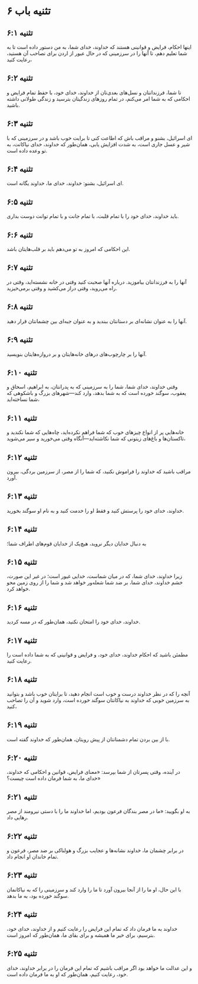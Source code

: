 # تثنیه باب ۶

## تثنیه ۶:۱

اینها احکام، فرایض و قوانینی هستند که خداوند، خدای شما، به من دستور داده است تا به شما تعلیم دهم، تا آنها را در سرزمینی که در حال عبور از اردن برای تصاحب آن هستید، رعایت کنید،

## تثنیه ۶:۲

تا شما، فرزندانتان و نسل‌های بعدی‌تان از خداوند، خدای خود، با حفظ تمام فرایض و احکامی که به شما امر می‌کنم، در تمام روزهای زندگیتان بترسید و زندگی طولانی داشته باشید.

## تثنیه ۶:۳

ای اسرائیل، بشنو و مراقب باش که اطاعت کنی تا برایت خوب باشد و در سرزمینی که با شیر و عسل جاری است، به شدت افزایش یابی، همان‌طور که خداوند، خدای نیاکانت، به تو وعده داده است.

## تثنیه ۶:۴

ای اسرائیل، بشنو: خداوند، خدای ما، خداوند یگانه است.

## تثنیه ۶:۵

باید خداوند، خدای خود را با تمام قلبت، با تمام جانت و با تمام توانت دوست بداری.

## تثنیه ۶:۶

این احکامی که امروز به تو می‌دهم باید بر قلب‌هایتان باشد.

## تثنیه ۶:۷

آنها را به فرزندانتان بیاموزید. درباره آنها صحبت کنید وقتی در خانه نشسته‌اید، وقتی در راه می‌روید، وقتی دراز می‌کشید و وقتی برمی‌خیزید.

## تثنیه ۶:۸

آنها را به عنوان نشانه‌ای بر دستانتان ببندید و به عنوان جبه‌ای بین چشمانتان قرار دهید.

## تثنیه ۶:۹

آنها را بر چارچوب‌های درهای خانه‌هایتان و بر دروازه‌هایتان بنویسید.

## تثنیه ۶:۱۰

وقتی خداوند، خدای شما، شما را به سرزمینی که به پدرانتان، به ابراهیم، اسحاق و یعقوب، سوگند خورده است که به شما بدهد، وارد کند—شهرهای بزرگ و باشکوهی که شما نساخته‌اید،

## تثنیه ۶:۱۱

خانه‌هایی پر از انواع چیزهای خوب که شما فراهم نکرده‌اید، چاه‌هایی که شما نکندید و تاکستان‌ها و باغ‌های زیتونی که شما نکاشته‌اید—آنگاه وقتی می‌خورید و سیر می‌شوید،

## تثنیه ۶:۱۲

مراقب باشید که خداوند را فراموش نکنید، که شما را از مصر، از سرزمین بردگی، بیرون آورد.

## تثنیه ۶:۱۳

خداوند، خدای خود را پرستش کنید و فقط او را خدمت کنید و به نام او سوگند بخورید.

## تثنیه ۶:۱۴

به دنبال خدایان دیگر نروید، هیچ‌یک از خدایان قوم‌های اطراف شما؛

## تثنیه ۶:۱۵

زیرا خداوند، خدای شما، که در میان شماست، خدایی غیور است؛ در غیر این صورت، خشم خداوند، خدای شما، بر ضد شما شعله‌ور خواهد شد و شما را از روی زمین محو خواهد کرد.

## تثنیه ۶:۱۶

خداوند، خدای خود را امتحان نکنید، همان‌طور که در مسه کردید.

## تثنیه ۶:۱۷

مطمئن باشید که احکام خداوند، خدای خود، و فرایض و قوانینی که به شما داده است را رعایت کنید.

## تثنیه ۶:۱۸

آنچه را که در نظر خداوند درست و خوب است انجام دهید، تا برایتان خوب باشد و بتوانید به سرزمین خوبی که خداوند به نیاکانتان سوگند خورده است، وارد شوید و آن را تصاحب کنید،

## تثنیه ۶:۱۹

با از بین بردن تمام دشمنانتان از پیش رویتان، همان‌طور که خداوند گفته است.

## تثنیه ۶:۲۰

در آینده، وقتی پسرتان از شما بپرسد: «معنای فرایض، قوانین و احکامی که خداوند، خدای ما، به شما فرمان داده است چیست؟»

## تثنیه ۶:۲۱

به او بگویید: «ما در مصر بندگان فرعون بودیم، اما خداوند ما را با دستی نیرومند از مصر رهایی داد.

## تثنیه ۶:۲۲

در برابر چشمان ما، خداوند نشانه‌ها و عجایب بزرگ و هولناکی بر ضد مصر، فرعون و تمام خاندان او انجام داد.

## تثنیه ۶:۲۳

با این حال، او ما را از آنجا بیرون آورد تا ما را وارد کند و سرزمینی را که به نیاکانمان سوگند خورده بود، به ما بدهد.

## تثنیه ۶:۲۴

خداوند به ما فرمان داد که تمام این فرایض را رعایت کنیم و از خداوند، خدای خود، بترسیم، برای خیر ما همیشه و برای بقای ما، همان‌طور که امروز است.

## تثنیه ۶:۲۵

و این عدالت ما خواهد بود اگر مراقب باشیم که تمام این فرمان را در برابر خداوند، خدای خود، رعایت کنیم، همان‌طور که او به ما فرمان داده است.

